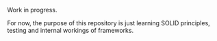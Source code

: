 Work in progress.

For now, the purpose of this repository is just learning SOLID principles, testing and internal workings of frameworks.
